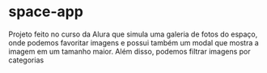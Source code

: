 # space-app
Projeto feito no curso da Alura que simula uma galeria de fotos do espaço, onde podemos favoritar imagens e possui também um modal que mostra a imagem em um tamanho maior. Além disso, podemos filtrar imagens por categorias
